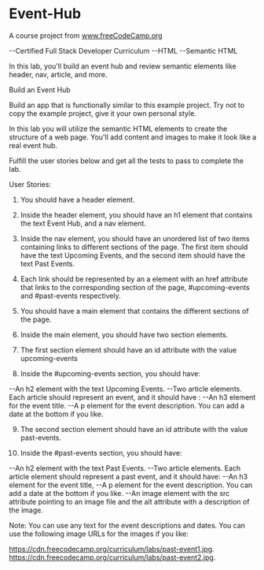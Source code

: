 # Event-Hub
A course project from www.freeCodeCamp.org

--Certified Full Stack Developer Curriculum
--HTML
--Semantic HTML 

In this lab, you'll build an event hub and review semantic elements like header, nav, article, and more.

Build an Event Hub

Build an app that is functionally similar to this example project. Try not to copy the example project, give it your own personal style.

In this lab you will utilize the semantic HTML elements to create the structure of a web page. You'll add content and images to make it look like a real event hub.

Fulfill the user stories below and get all the tests to pass to complete the lab.

User Stories:

1. You should have a header element.

2. Inside the header element, you should have an h1 element that contains the text Event Hub, and a nav element.

3. Inside the nav element, you should have an unordered list of two items containing links to different sections of the page. The first item should have the text Upcoming Events, and the second item should have the text Past Events.

4. Each link should be represented by an a element with an href attribute that links to the corresponding section of the page, #upcoming-events and #past-events respectively.

5. You should have a main element that contains the different sections of the page.

6. Inside the main element, you should have two section elements.

7. The first section element should have an id attribute with the value upcoming-events

8. Inside the #upcoming-events section, you should have:

--An h2 element with the text Upcoming Events.
--Two article elements. Each article should represent an event, and it should have :
--An h3 element for the event title.
--A p element for the event description. You can add a date at the bottom if you like.

9. The second section element should have an id attribute with the value past-events.

10. Inside the #past-events section, you should have:

--An h2 element with the text Past Events.
--Two article elements. Each article element should represent a past event, and it should have:
--An h3 element for the event title,
--A p element for the event description. You can add a date at the bottom if you like.
--An image element with the src attribute pointing to an image file and the alt attribute with a description of the image.

Note: You can use any text for the event descriptions and dates. You can use the following image URLs for the images if you like:

https://cdn.freecodecamp.org/curriculum/labs/past-event1.jpg.
https://cdn.freecodecamp.org/curriculum/labs/past-event2.jpg.